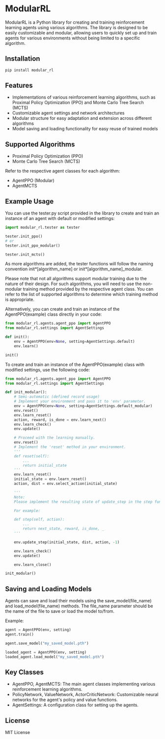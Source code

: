# ModularRL

ModularRL is a Python library for creating and training reinforcement learning agents using various algorithms. The library is designed to be easily customizable and modular, allowing users to quickly set up and train agents for various environments without being limited to a specific algorithm.

## Installation

```powershell
pip install modular_rl
```

## Features

-   Implementations of various reinforcement learning algorithms,
    such as Proximal Policy Optimization (PPO) and Monte Carlo Tree Search (MCTS)
-   Customizable agent settings and network architectures
-   Modular structure for easy adaptation and extension across different algorithms
-   Model saving and loading functionality for easy reuse of trained models

## Supported Algorithms

-   Proximal Policy Optimization (PPO)
-   Monte Carlo Tree Search (MCTS)

Refer to the respective agent classes for each algorithm:

-   AgentPPO (Modular)
-   AgentMCTS

## Example Usage

You can use the tester.py script provided in the library to create and train an instance of an agent with default or modified settings:

```python
import modular_rl.tester as tester

tester.init_ppo()
# or
tester.init_ppo_modular()

tester.init_mcts()
```

As more algorithms are added, the tester functions will follow the naming convention init*[algorithm_name] or init*[algorithm_name]\_modular.

Please note that not all algorithms support modular training due to the nature of their design.
For such algorithms, you will need to use the non-modular training method provided by the respective agent class.
You can refer to the list of supported algorithms to determine which training method is appropriate.

Alternatively, you can create and train an instance of the AgentPPO(example) class directly in your code:

```python
from modular_rl.agents.agent_ppo import AgentPPO
from modular_rl.settings import AgentSettings

def init():
    env = AgentPPO(env=None, setting=AgentSettings.default)
    env.learn()

init()
```

To create and train an instance of the AgentPPO(example) class with modified settings, use the following code:

```python
from modular_rl.agents.agent_ppo import AgentPPO
from modular_rl.settings import AgentSettings

def init_modular():
    # Semi-automatic (defined record usage)
    # Implement your environment and pass it to 'env' parameter.
    env = AgentPPO(env=None, setting=AgentSettings.default_modular)
    env.reset()
    env.learn_reset()
    action, reward, is_done = env.learn_next()
    env.learn_check()
    env.update()

    # Proceed with the learning manually.
    env.reset()
    # Implement the 'reset' method in your environment.
    '''
    def reset(self):
        ...
        return initial_state
    '''
    env.learn_reset()
    initial_state = env.learn_reset()
    action, dist = env.select_action(initial_state)

    '''
    Note:
    Please implement the resulting state of update_step in the step function of your environment.

    For example:

    def step(self, action):
        ...
        return next_state, reward, is_done, _
    '''

    env.update_step(initial_state, dist, action, -1)

    env.learn_check()
    env.update()

    env.learn_close()

init_modular()
```

## Saving and Loading Models

Agents can save and load their models using the save_model(file_name) and load_model(file_name) methods.
The file_name parameter should be the name of the file to save or load the model to/from.

Example:

```python
agent = AgentPPO(env, setting)
agent.train()

agent.save_model("my_saved_model.pth")

loaded_agent = AgentPPO(env, setting)
loaded_agent.load_model("my_saved_model.pth")
```

## Key Classes

-   AgentPPO, AgentMCTS: The main agent classes implementing various reinforcement learning algorithms.
-   PolicyNetwork, ValueNetwork, ActorCriticNetwork: Customizable neural networks for the agent's policy and value functions.
-   AgentSettings: A configuration class for setting up the agents.

## License

MIT License
